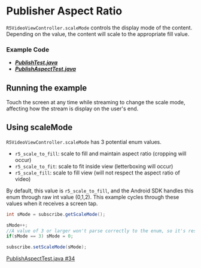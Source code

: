 # Publisher Aspect Ratio

`R5VideoViewController.scaleMode` controls the display mode of the content. Depending on the value, the content will scale to the appropriate fill value.

### Example Code

- ***[PublishTest.java](../PublishTest/PublishTest.java)***
- ***[PublishAspectTest.java](PublishAspectTest.java)***

## Running the example

Touch the screen at any time while streaming to change the scale mode, affecting how the stream is display on the user's end.

## Using scaleMode

`R5VideoViewController.scaleMode` has 3 potential enum values.


* `r5_scale_to_fill`: scale to fill and maintain aspect ratio (cropping will occur)
* `r5_scale_to_fit`: scale to fit inside view (letterboxing will occur)
* `r5_scale_fill`: scale to fill view (will not respect the aspect ratio of video)


By default, this value is `r5_scale_to_fill`, and the Android SDK handles this enum through raw int value (0,1,2). This example cycles through these values when it receives a screen tap.

```Java
int sMode = subscribe.getScaleMode();

sMode++;
//A value of 3 or larger won't parse correctly to the enum, so it's reset to 0
if(sMode == 3) sMode = 0;

subscribe.setScaleMode(sMode);
```

[PublishAspectTest.java #34](PublishAspectTest.java#L29)
